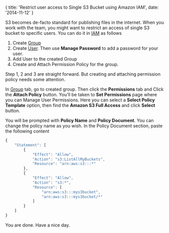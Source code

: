 {
  title: 'Restrict user access to Single S3 Bucket using Amazon IAM',
  date: '2014-11-12'
}

S3 becomes de-facto standard for publishing files in the internet.
When you work with the team, you might want to restrict an access of single S3 bucket to
specific users. You can do it in [IAM](https://console.aws.amazon.com/iam/home) as follows

1. Create [Group](https://console.aws.amazon.com/iam/home#groups)
2. Create [User](https://console.aws.amazon.com/iam/home#users). Then use **Manage Password** to add a password for your user.
3. Add User to the created Group
4. Create and Attach Permission Policy for the group.

Step 1, 2 and 3 are straight forward. But creating and attaching permission
policy needs some attention.

In [Group](https://console.aws.amazon.com/iam/home#groups) tab, go to created group.
Then click the **Permissions** tab and Click the **Attach Policy** button.
You’ll be taken to **Set Permissions** page where you can Manage User Permissions.
Here you can select a **Select Policy Template** option, then find the **Amazon S3 Full Access**
and click **Select** button.

You will be prompted with **Policy Name** and **Policy Document**. You can
change the policy name as you wish. In the Policy Document section, paste the following content

```javascript
{
    "Statement": [
        {
            "Effect": "Allow",
            "Action": "s3:ListAllMyBuckets",
            "Resource": "arn:aws:s3:::*"
        },
        {
            "Effect": "Allow",
            "Action": "s3:*",
            "Resource": [
                "arn:aws:s3:::mys3bucket",
                "arn:aws:s3:::mys3bucket/*"
            ]
        }
    ]
}
```

You are done. Have a nice day.


